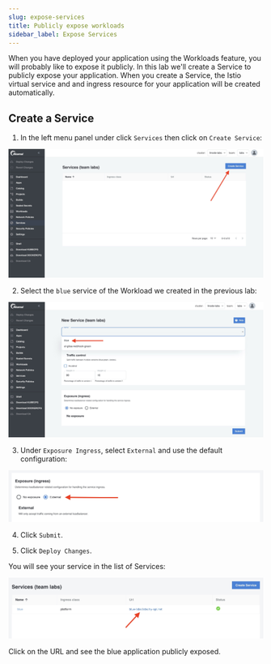 ```yaml
---
slug: expose-services
title: Publicly expose workloads
sidebar_label: Expose Services
---
```


When you have deployed your application using the Workloads feature, you will probably like to expose it publicly. In this lab we'll create a Service to publicly expose your application. When you create a Service, the Istio virtual service and and ingress resource for your application will be created automatically.

## Create a Service

1. In the left menu panel under click `Services` then click on `Create Service`:

![expose services](../../img/create-svc.png)

2. Select the `blue` service of the Workload we created in the previous lab:

![expose services](../../img/create-svc-2.png)

3. Under `Exposure Ingress`, select `External` and use the default configuration:

![expose services](../../img/create-svc-3.png)

4. Click `Submit`.

5. Click `Deploy Changes`.

You will see your service in the list of Services:

![expose services](../../img/create-svc-4.png)

Click on the URL and see the blue application publicly exposed.